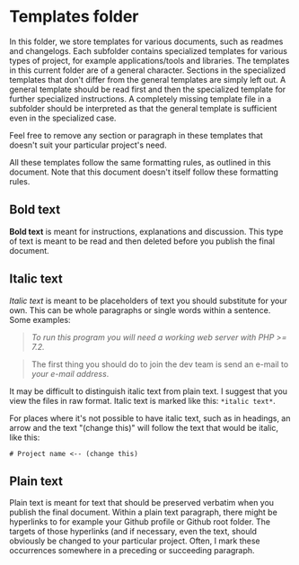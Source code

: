 # Templates folder
In this folder, we store templates for various documents, such as readmes and changelogs. Each subfolder contains specialized templates for various types of project, for example applications/tools and libraries. The templates in this 
current folder are of a general character. Sections in the specialized templates that don't differ from the general templates are simply left out. A general template should be read first and then the specialized template for further specialized instructions. A completely missing template file in a subfolder should be interpreted as that the general template is sufficient even in the specialized case.

Feel free to remove any section or paragraph in these templates that doesn't suit your particular project's need.

All these templates follow the same formatting rules, as outlined in this document. Note that this document doesn't itself follow these formatting rules.

## Bold text
**Bold text** is meant for instructions, explanations and discussion. This type of text is meant to be read and then deleted before you publish the final document.

## Italic text
*Italic text* is meant to be placeholders of text you should substitute for your own. This can be whole paragraphs or single words within a sentence. Some examples:

> *To run this program you will need a working web server with PHP >= 7.2.*

> The first thing you should do to join the dev team is send an e-mail to *your e-mail address*.

It may be difficult to distinguish italic text from plain text. I suggest that you view the files in raw format. Italic text is marked like this: `*italic text*`.

For places where it's not possible to have italic text, such as in headings, an arrow and the text "(change this)" will follow the text that would be italic, like this:

    # Project name <-- (change this)

## Plain text
Plain text is meant for text that should be preserved verbatim when you publish the final document. Within a plain text paragraph, there might be hyperlinks to for example your Github profile or Github root folder. The targets of those 
hyperlinks (and if necessary, even the text, should obviously be changed to your particular project. Often, I mark these occurrences somewhere in a preceding or succeeding paragraph.
